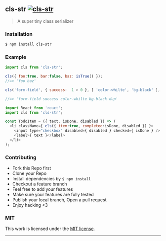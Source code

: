 ## cls-str [![cls-str](https://img.shields.io/npm/v/cls-str.svg)](https://npmjs.org/cls-str)

> A super tiny class serializer

### Installation

```bash
$ npm install cls-str
```

### Example

```js
import cls from 'cls-str';

cls({ foo:true, bar:false, baz: isTrue() });
//=> 'foo baz'

cls('form-field', { success:  1 > 0 }, [ 'color-whilte', 'bg-black' ], 'dup', 'dup', null);

//=> 'form-field success color-whilte bg-black dup'
```

```js
import React from 'react';
import cls from 'cls-str';

const TodoItem = ({ text, isDone, disabled }) => (
  <li className={ cls({ item:true, completed:isDone, disabled }) }> 
    <input type="checkbox" disabled={ disabled } checked={ isDone } />
    <label>{ text }</label>
  </li>
);
```

### Contributing
- Fork this Repo first
- Clone your Repo
- Install dependencies by `$ npm install`
- Checkout a feature branch
- Feel free to add your features
- Make sure your features are fully tested
- Publish your local branch, Open a pull request
- Enjoy hacking <3

### MIT

This work is licensed under the [MIT license](./LICENSE).

---